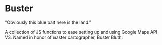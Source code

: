 Buster
======================

"Obviously this blue part here is the land."

A collection of JS functions to ease setting up and using Google Maps API V3. Named in honor of master cartographer, Buster Bluth.
